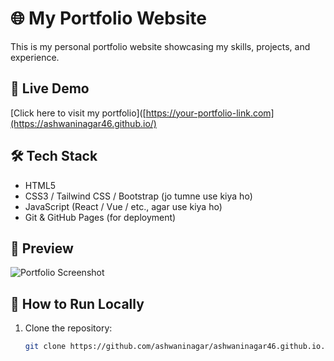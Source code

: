# 🌐 My Portfolio Website

This is my personal portfolio website showcasing my skills, projects, and experience.

## 🚀 Live Demo
[Click here to visit my portfolio]([https://your-portfolio-link.com](https://ashwaninagar46.github.io/)

## 🛠 Tech Stack
- HTML5
- CSS3 / Tailwind CSS / Bootstrap (jo tumne use kiya ho)
- JavaScript (React / Vue / etc., agar use kiya ho)
- Git & GitHub Pages (for deployment)

## 📸 Preview
![Portfolio Screenshot](screenshot.png)

## 📂 How to Run Locally
1. Clone the repository:
   ```bash
   git clone https://github.com/ashwaninagar/ashwaninagar46.github.io.git
